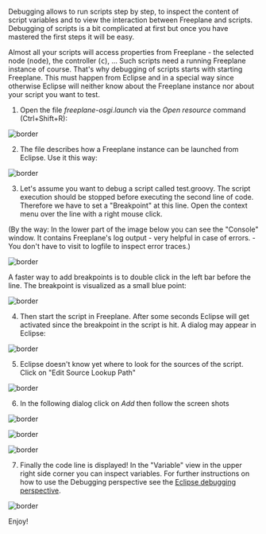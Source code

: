 <!-- toc -->

Debugging allows to run scripts step by step, to inspect the content of script variables and to view the interaction between Freeplane and scripts. Debugging of scripts is a bit complicated at first but once you have mastered the first steps it will be easy.

Almost all your scripts will access properties from Freeplane - the selected node (<tt>node</tt>), the controller (<tt>c</tt>), ... Such scripts need a running Freeplane instance of course. That's why debugging of scripts starts with starting Freeplane. This must happen from Eclipse and in a special way since otherwise Eclipse will neither know about the Freeplane instance nor about your script you want to test.


1. Open the file *freeplane-osgi.launch* via the *Open resource* command (Ctrl+Shift+R):

![border](../images/Eclipse-debugging1.png)


2. The file describes how a Freeplane instance can be launched from Eclipse. Use it this way:

![border](../images/Eclipse-debugging2.png)


3. Let's assume you want to debug a script called test.groovy. The script execution should be stopped before executing the second line of code. Therefore we have to set a "Breakpoint" at this line. Open the context menu over the line with a right mouse click.

(By the way: In the lower part of the image below you can see the "Console" window. It contains Freeplane's log output - very helpful in case of errors. - You don't have to visit to logfile to inspect error traces.)

![border](../images/Eclipse-debugging3.png)

A faster way to add breakpoints is to double click in the left bar before the line. The breakpoint is visualized as a small blue point:

![border](../images/Eclipse-debugging4.png)


4. Then start the script in Freeplane. After some seconds Eclipse will get activated since the breakpoint in the script is hit. A dialog may appear in Eclipse:

![border](../images/Eclipse-debugging5.png)


5. Eclipse doesn't know yet where to look for the sources of the script. Click on "Edit Source Lookup Path"

![border](../images/Eclipse-debugging6.png)


6. In the following dialog click on *Add* then follow the screen shots

![border](../images/Eclipse-debugging7.png)

![border](../images/Eclipse-debugging8.png)

![border](../images/Eclipse-debugging9.png)


7. Finally the code line is displayed! In the "Variable" view in the upper right side corner you can inspect variables. For further instructions on how to use the Debugging perspective see the [Eclipse debugging perspective](http://www.vogella.com/articles/EclipseDebugging/article.html).

![border](../images/Eclipse-debugging10.png)

Enjoy!

<!-- ({Category:Script}) -->

